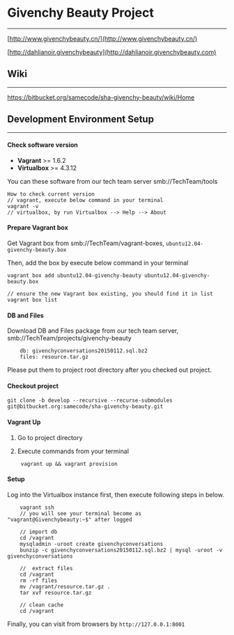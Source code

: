 # Givenchy Beauty Project

---

[http://www.givenchybeauty.cn/](http://www.givenchybeauty.cn/)

[http://dahlianoir.givenchybeauty](http://dahlianoir.givenchybeauty.com)



## Wiki

---

<https://bitbucket.org/samecode/sha-givenchy-beauty/wiki/Home>



## Development Environment Setup

---

#### Check software version

* **Vagrant** >= 1.6.2
* **Virtualbox** >= 4.3.12

You can these software from our tech team server smb://TechTeam/tools

	How to check current version
	// vagrant, execute below command in your terminal
	vagrant -v
	// virtualbox, by run Virtualbox --> Help --> About


#### Prepare Vagrant box

Get Vagrant box from smb://TechTeam/vagrant-boxes, ``ubuntu12.04-givenchy-beauty.box``

Then, add the box by execute below command in your terminal

	vagrant box add ubuntu12.04-givenchy-beauty ubuntu12.04-givenchy-beauty.box
	
	// ensure the new Vagrant box existing, you should find it in list
	vagrant box list
	

#### DB and Files

Download DB and Files package from our tech team server,  smb://TechTeam/projects/givenchy-beauty
 
		db: givenchyconversations20150112.sql.bz2
		files: resource.tar.gz

Please put them to project root directory after you checked out project.


#### Checkout project

```
git clone -b develop --recursive --recurse-submodules git@bitbucket.org:samecode/sha-givenchy-beauty.git
```

#### Vagrant Up

1. Go to project directory
2. Execute commands from your terminal  
	
		vagrant up && vagrant provision
	
		
#### Setup

Log into the Virtualbox instance first, then execute following steps in below.

		vagrant ssh
		// you will see your terminal become as "vagrant@Givenchybeauty:~$" after logged
		
		// import db
		cd /vagrant
		mysqladmin -uroot create givenchyconversations
		bunzip -c givenchyconversations20150112.sql.bz2 | mysql -uroot -v givenchyconversations

		//  extract files
		cd /vagrant
		rm -rf files
		mv /vagrant/resource.tar.gz .
		tar xvf resource.tar.gz
		
		// clean cache
		cd /vagrant


Finally, you can visit from browsers by ``http://127.0.0.1:8001``
